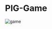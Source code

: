 #                          PIG-Game

![game](https://user-images.githubusercontent.com/60258353/86006910-4eb87a80-ba34-11ea-874f-6e7ce0f0c401.png)
